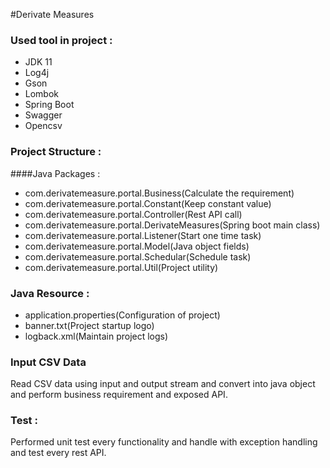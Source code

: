 #Derivate Measures

### Used tool in project :
- JDK 11
- Log4j
- Gson
- Lombok
- Spring Boot
- Swagger
- Opencsv

### Project Structure :
####Java Packages :
- com.derivatemeasure.portal.Business(Calculate the requirement)
- com.derivatemeasure.portal.Constant(Keep constant value)
- com.derivatemeasure.portal.Controller(Rest API call)
- com.derivatemeasure.portal.DerivateMeasures(Spring boot main class)
- com.derivatemeasure.portal.Listener(Start one time task)
- com.derivatemeasure.portal.Model(Java object fields)
- com.derivatemeasure.portal.Schedular(Schedule task)
- com.derivatemeasure.portal.Util(Project utility)

### Java Resource :
- application.properties(Configuration of project)
- banner.txt(Project startup logo)
- logback.xml(Maintain project logs)

### Input CSV Data
Read CSV data using input and output stream and convert
into java object and perform business requirement and
exposed API.

### Test :
Performed unit test every functionality and handle with
exception handling and test every rest API.